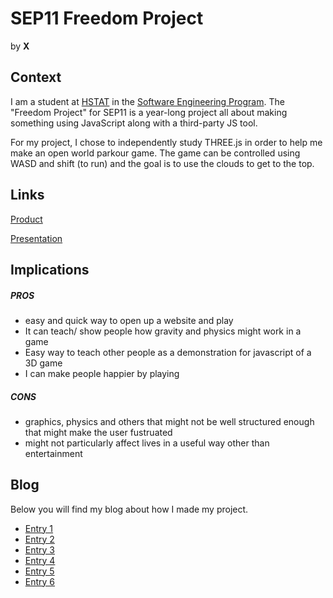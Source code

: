 # SEP11 Freedom Project
by **X**

## Context
I am a student at [HSTAT](https://www.hstat.org/) in the [Software Engineering Program](https://hstatsep.github.io/). The "Freedom Project" for SEP11 is a year-long project all about making something using JavaScript along with a third-party JS tool.

For my project, I chose to independently study THREE.js in order to help me make an open world parkour game. The game can be controlled using WASD and shift (to run) and the goal is to use the clouds to get to the top. 

## Links

[Product](https://williamz2198.github.io/sep11-freedom-project/)

[Presentation](https://docs.google.com/presentation/d/1huS2VtE9G9o0XZenee26ESZa_q9TB2ke5H_HYwLahW8/edit#slide=id.p)

## Implications
##### PROS
* easy and quick way to open up a website and play
* It can teach/ show people how gravity and physics might work in a game
* Easy way to teach other people as a demonstration for javascript of a 3D game
* I can make people happier by playing
##### CONS
* graphics, physics and others that might not be well structured enough that might make the user fustruated
* might not particularly affect lives in a useful way other than entertainment


## Blog
Below you will find my blog about how I made my project.

* [Entry 1](blog/entry01.md)
* [Entry 2](blog/entry02.md)
* [Entry 3](blog/entry03.md)
* [Entry 4](blog/entry04.md)
* [Entry 5](blog/entry05.md)
* [Entry 6](blog/entry06.md)

